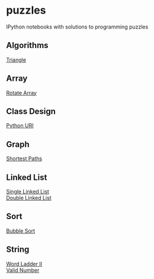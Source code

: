 # puzzles
IPython notebooks with solutions to programming puzzles
## Algorithms
<a href="http://nbviewer.jupyter.org/github/moagstar/puzzles/blob/master/Algorithms/Triangle.ipynb" target="_blank">Triangle</a><br>
## Array
<a href="http://nbviewer.jupyter.org/github/moagstar/puzzles/blob/master/Array/Rotate%20Array.ipynb" target="_blank">Rotate Array</a><br>
## Class Design
<a href="http://nbviewer.jupyter.org/github/moagstar/puzzles/blob/master/Class%20Design/%20Python%20URI.ipynb" target="_blank"> Python URI</a><br>
## Graph
<a href="http://nbviewer.jupyter.org/github/moagstar/puzzles/blob/master/Graph/Shortest%20Paths.ipynb" target="_blank">Shortest Paths</a><br>
## Linked List
<a href="http://nbviewer.jupyter.org/github/moagstar/puzzles/blob/master/Linked%20List/Single%20Linked%20List.ipynb" target="_blank">Single Linked List</a><br>
<a href="http://nbviewer.jupyter.org/github/moagstar/puzzles/blob/master/Linked%20List/Double%20Linked%20List.ipynb" target="_blank">Double Linked List</a><br>
## Sort
<a href="http://nbviewer.jupyter.org/github/moagstar/puzzles/blob/master/Sort/Bubble%20Sort.ipynb" target="_blank">Bubble Sort</a><br>
## String
<a href="http://nbviewer.jupyter.org/github/moagstar/puzzles/blob/master/String/Word%20Ladder%20II.ipynb" target="_blank">Word Ladder II</a><br>
<a href="http://nbviewer.jupyter.org/github/moagstar/puzzles/blob/master/String/Valid%20Number.ipynb" target="_blank">Valid Number</a><br>